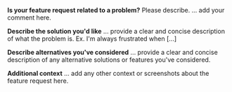 **Is your feature request related to a problem?** Please describe.
... add your comment here.

**Describe the solution you'd like**
... provide a clear and concise description of what the problem is. Ex. I'm always frustrated when [...]

**Describe alternatives you've considered**
... provide a clear and concise description of any alternative solutions or features you've considered.

**Additional context**
... add any other context or screenshots about the feature request here.
